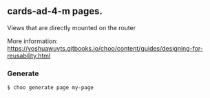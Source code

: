 ## cards-ad-4-m pages.

Views that are directly mounted on the router

More information:  https://yoshuawuyts.gitbooks.io/choo/content/guides/designing-for-reusability.html

### Generate

```bash
$ choo generate page my-page
```
